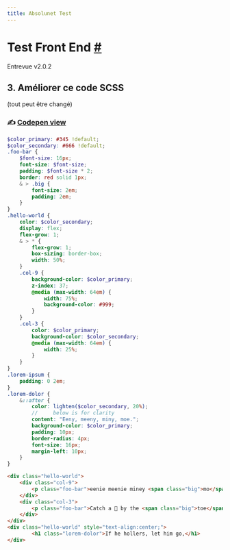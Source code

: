 ```yaml
---
title: Absolunet Test
---
```


# Test Front End [#](https://docs.google.com/document/d/1mURG0b29iJtbO4kfVlAEnshyOFawCPOZqvI9ODrwPwU/)

Entrevue v2.0.2

## 3. Améliorer ce code SCSS

(tout peut être changé)

### ✍️ [Codepen view](https://codepen.io/them-sayer/pen/RwVPxMJ)

```scss
$color_primary: #345 !default;
$color_secondary: #666 !default;
.foo-bar {
    $font-size: 16px;
    font-size: $font-size;
    padding: $font-size * 2;
    border: red solid 1px;
    & > .big {
        font-size: 2em;
        padding: 2em;
    }
}
.hello-world {
    color: $color_secondary;
    display: flex;
    flex-grow: 1;
    & > * {
        flex-grow: 1;
        box-sizing: border-box;
        width: 50%; 
    }
    .col-9 {
        background-color: $color_primary;
        z-index: 37;
        @media (max-width: 64em) {
            width: 75%;
            background-color: #999;
        }
    }
    .col-3 {
        color: $color_primary;
        background-color: $color_secondary;
        @media (max-width: 64em) {
            width: 25%;
        }
    }
}
.lorem-ipsum {
    padding: 0 2em;
}
.lorem-dolor {
    &::after {
        color: lighten($color_secondary, 20%);
        //     below is for clarity
        content: "Eeny, meeny, miny, moe.";
        background-color: $color_primary;
        padding: 10px;
        border-radius: 4px;
        font-size: 16px;
        margin-left: 10px;
    }
}
```

```html
<div class="hello-world">
    <div class="col-9">
        <p class="foo-bar">eenie meenie miney <span class="big">mo</span></p>
    </div>
    <div class="col-3">
        <p class="foo-bar">Catch a 🐯 by the <span class="big">toe</span></p>
    </div>
</div>
<div class="hello-world" style="text-align:center;">
        <h1 class="lorem-dolor">If he hollers, let him go,</h1>
</div>
```
